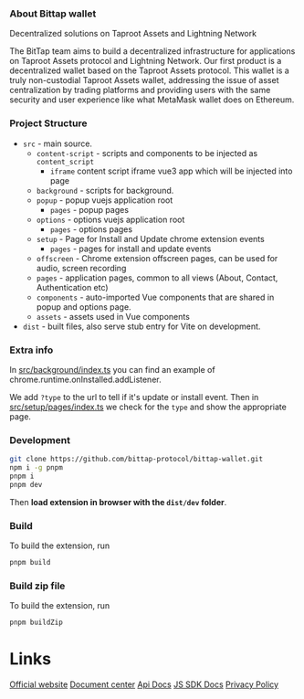 ### About Bittap wallet

Decentralized solutions on Taproot Assets and Lightning Network

The BitTap team aims to build a decentralized infrastructure for applications on Taproot Assets protocol and Lightning Network. Our first product is a decentralized wallet based on the Taproot Assets protocol. This wallet is a truly non-custodial Taproot Assets wallet, addressing the issue of asset centralization by trading platforms and providing users with the same security and user experience like what MetaMask wallet does on Ethereum.

### Project Structure

- `src` - main source.
  - `content-script` - scripts and components to be injected as `content_script`
    - `iframe` content script iframe vue3 app which will be injected into page
  - `background` - scripts for background.
  - `popup` - popup vuejs application root
    - `pages` - popup pages
  - `options` - options vuejs application root
    - `pages` - options pages
  - `setup` - Page for Install and Update chrome extension events
    - `pages` - pages for install and update events
  - `offscreen` - Chrome extension offscreen pages, can be used for audio, screen recording
  - `pages` - application pages, common to all views (About, Contact, Authentication etc)
  - `components` - auto-imported Vue components that are shared in popup and options page.
  - `assets` - assets used in Vue components
- `dist` - built files, also serve stub entry for Vite on development.

### Extra info

In [src/background/index.ts](./src/background/index.ts) you can find an example of chrome.runtime.onInstalled.addListener.

We add `?type` to the url to tell if it's update or install event. Then in [src/setup/pages/index.ts](./src/setup/pages/index.ts) we check for the `type` and show the appropriate page.

### Development

```bash
git clone https://github.com/bittap-protocol/bittap-wallet.git
npm i -g pnpm
pnpm i
pnpm dev
```

Then **load extension in browser with the `dist/dev` folder**.

### Build

To build the extension, run

```bash
pnpm build
```

### Build zip file

To build the extension, run

```bash
pnpm buildZip
```


# Links
[Official website](https://bittap.org/)
[Document center](https://doc.bittap.org/)
[Api Docs](https://doc.bittap.org/developer-guides/api-reference)
[JS SDK Docs](https://doc.bittap.org/developer-guides/js-sdk)
[Privacy Policy](https://doc.bittap.org/wallet-product/privacy-policy)

